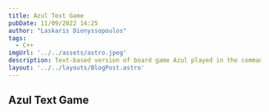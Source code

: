 ```yaml
---
title: Azul Text Game
pubDate: 11/09/2022 14:25
author: "Laskaris Dionyssopoulos"
tags:
  - C++
imgUrl: '../../assets/astro.jpeg'
description: Text-based version of board game Azul played in the command line.
layout: '../../layouts/BlogPost.astro'
---
```


## Azul Text Game


